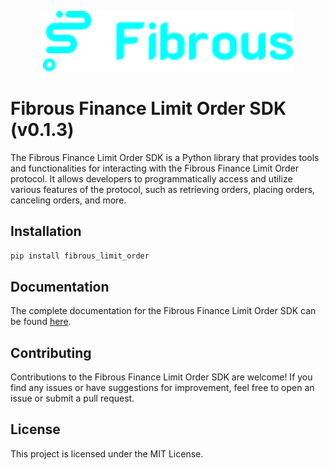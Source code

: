<p align="center">
  <a href="https://fibrous.finance">
    <img src="./docs/assets/logo.png" width="400px" >
  </a>
</p>

# Fibrous Finance Limit Order SDK (v0.1.3)

The Fibrous Finance Limit Order SDK is a Python library that provides tools and functionalities for interacting with the Fibrous Finance Limit Order protocol. It allows developers to programmatically access and utilize various features of the protocol, such as retrieving orders, placing orders, canceling orders, and more.


## Installation

```bash
pip install fibrous_limit_order
```

## Documentation

The complete documentation for the Fibrous Finance Limit Order SDK can be found [here](https://docs.fibrous.finance/fibrous-solutions/fibrous-limit-order).

## Contributing

Contributions to the Fibrous Finance Limit Order SDK are welcome! If you find any issues or have suggestions for improvement, feel free to open an issue or submit a pull request.

## License

This project is licensed under the MIT License.
